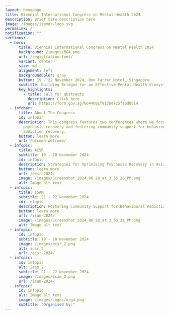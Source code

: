 ```yaml
---
layout: homepage
title: Biennial International Congress on Mental Health 2024
description: Brief site description here
image: /images/isomer-logo.svg
permalink: /
notification: ""
sections:
  - hero:
      title: Biennial International Congress on Mental Health 2024
      background: /images/BG4.png
      url: /registration-fees/
      variant: center
      size: md
      alignment: left
      backgroundColor: gray
      button: 19 - 22 November 2024, One Farrer Hotel, Singapore
      subtitle: Building Bridges for an Effective Mental Health Ecosystem
      key_highlights:
        - title: Call for abstracts
          description: Click here
          url: https://form.gov.sg/6644601f91cbd7c5fa6d8b14
  - infobar:
      title: About The Congress
      id: infobar
      description: This congress features two conferences where we focus on optimising
        psychosis recovery and fostering community support for behavioural
        addiction recovery.
      button: learn more
      url: /bicomh-welcome/
  - infopic:
      title: ACSR
      subtitle: 19 - 20 November 2024
      id: infopic
      description: Strategies for Optimising Psychosis Recovery in Asia
      button: learn more
      url: /acsr-2024/
      image: /images/Screenshot_2024_06_28_at_3_56_26_PM.png
      alt: Image alt text
  - infopic:
      title: ISAM
      subtitle: 21 - 22 November 2024
      id: infopic
      description: Fostering Community Support for Behavioural Addiction Recovery
      button: learn more
      url: /isam-2024/
      image: /images/Screenshot_2024_06_28_at_3_56_31_PM.png
      alt: Image alt text
  - infopic:
      id: infopic
      subtitle: 19 - 20 November 2024
      image: /images/acsr_2.png
      alt: acsr_2
      url: /acsr-2024/
  - infopic:
      id: infopic
      alt: isam_2
      subtitle: 21 - 22 November 2024
      image: /images/isam_2.png
      url: /isam-2024/
  - infopic:
      id: infopic
      alt: Image alt text
      image: /images/Logos/org4.png
      subtitle: "Organised by:"
---
```

